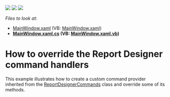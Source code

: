 <!-- default badges list -->
![](https://img.shields.io/endpoint?url=https://codecentral.devexpress.com/api/v1/VersionRange/128602135/16.2.3%2B)
[![](https://img.shields.io/badge/Open_in_DevExpress_Support_Center-FF7200?style=flat-square&logo=DevExpress&logoColor=white)](https://supportcenter.devexpress.com/ticket/details/T461334)
[![](https://img.shields.io/badge/📖_How_to_use_DevExpress_Examples-e9f6fc?style=flat-square)](https://docs.devexpress.com/GeneralInformation/403183)
<!-- default badges end -->
<!-- default file list -->
*Files to look at*:

* [MainWindow.xaml](./CS/T461334/MainWindow.xaml) (VB: [MainWindow.xaml](./VB/T461334/MainWindow.xaml))
* **[MainWindow.xaml.cs](./CS/T461334/MainWindow.xaml.cs) (VB: [MainWindow.xaml.vb](./VB/T461334/MainWindow.xaml.vb))**
<!-- default file list end -->
# How to override the Report Designer command handlers


<p>This example illustrates how to create a custom command provider inherited from the <a href="https://documentation.devexpress.com/#WPF/clsDevExpressXpfReportsUserDesignerReportDesignerCommandstopic">ReportDesignerCommands</a> class and override some of its methods.</p>

<br/>


